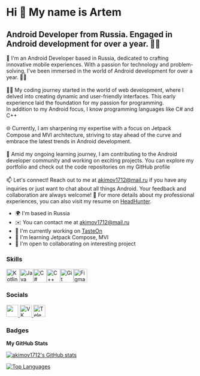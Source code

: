 Hi 👋 My name is Artem
=============================

Android Developer from Russia. Engaged in Android development for over a year. 🚀📱
-----------------------------------------------------------------------------------

👋 I'm an Android Developer based in Russia, dedicated to crafting innovative mobile experiences. With a passion for technology and problem-solving, I've been immersed in the world of Android development for over a year. 🚀📱 <br><br>👨‍💻 My coding journey started in the world of web development, where I delved into creating dynamic and user-friendly interfaces. This early experience laid the foundation for my passion for programming.<br>In addition to my Android focus, I know programming languages like C# and C++ <br><br>🌐 Currently, I am sharpening my expertise with a focus on Jetpack Compose and MVI architecture, striving to stay ahead of the curve and embrace the latest trends in Android development. <br><br>🚧 Amid my ongoing learning journey, I am contributing to the Android developer community and working on exciting projects. You can explore my portfolio and check out the code repositories on my GitHub profile <br><br>📫 Let's connect! Reach out to me at akimov1712@mail.ru if you have any inquiries or just want to chat about all things Android. Your feedback and collaboration are always welcome! 🔗 For more details about my professional experiences, you can also visit my resume on <a href="https://hh.ru/resume/c0d897c1ff0ca419990039ed1f68766431365a">HeadHunter</a>.

* 🌍  I'm based in Russia
* ✉️  You can contact me at [akimov1712@mail.ru](mailto:akimov1712@mail.ru)
* 🚀  I'm currently working on [TasteOn](http://apps.rustore.ru/app/ru.topbun.recipes)
* 🧠  I'm learning Jetpack Compose, MVI
* 🤝  I'm open to collaborating on interesting project

### Skills

<p align="left">
<a href="https://kotlinlang.org/" target="_blank" rel="noreferrer"><img src="https://raw.githubusercontent.com/danielcranney/readme-generator/main/public/icons/skills/kotlin-colored.svg" width="36" height="36" alt="Kotlin" /></a><a href="https://www.oracle.com/java/" target="_blank" rel="noreferrer"><img src="https://raw.githubusercontent.com/danielcranney/readme-generator/main/public/icons/skills/java-colored.svg" width="36" height="36" alt="Java" /></a><a href="https://docs.microsoft.com/en-us/dotnet/csharp/" target="_blank" rel="noreferrer"><img src="https://raw.githubusercontent.com/danielcranney/readme-generator/main/public/icons/skills/csharp-colored.svg" width="36" height="36" alt="C#" /></a><a href="https://docs.microsoft.com/en-us/cpp/?view=msvc-170" target="_blank" rel="noreferrer"><img src="https://raw.githubusercontent.com/danielcranney/readme-generator/main/public/icons/skills/cplusplus-colored.svg" width="36" height="36" alt="C++" /></a><a href="https://git-scm.com/" target="_blank" rel="noreferrer"><img src="https://raw.githubusercontent.com/danielcranney/readme-generator/main/public/icons/skills/git-colored.svg" width="36" height="36" alt="Git" /></a><a href="https://www.figma.com/" target="_blank" rel="noreferrer"><img src="https://raw.githubusercontent.com/danielcranney/readme-generator/main/public/icons/skills/figma-colored.svg" width="36" height="36" alt="Figma" /></a>
</p>

### Socials

<p align="left">
  <a href="https://www.github.com/akimov1712" target="_blank" rel="noreferrer">
    <picture>
      <source media="(prefers-color-scheme: dark)" srcset="https://raw.githubusercontent.com/danielcranney/readme-generator/main/public/icons/socials/github-dark.svg" />
      <source media="(prefers-color-scheme: light)" srcset="https://raw.githubusercontent.com/danielcranney/readme-generator/main/public/icons/socials/github.svg" />
      <img src="https://raw.githubusercontent.com/danielcranney/readme-generator/main/public/icons/socials/github.svg" width="32" height="32" />
    </picture>
  </a>
  <a href="https://vk.com/xh2004" target="_blank" rel="noreferrer">
    <img src="https://i.ibb.co/6gdpxWt/3-Hmq-DF3-V570.png" width="32" height="32" alt="VK" />
  </a>
  <a href="https://t.me/topbuns" target="_blank" rel="noreferrer">
    <img src="https://i.ibb.co/xYz1nJq/1694940144739384-1.png" width="32" height="32" alt="Telegram" />
  </a>
</p>

### Badges

<b>My GitHub Stats</b>

<a href="http://www.github.com/akimov1712"><img src="https://github-readme-stats.vercel.app/api?username=akimov1712&show_icons=true&hide=&count_private=true&title_color=0891b2&text_color=ffffff&icon_color=0891b2&bg_color=1c1917&hide_border=true&show_icons=true" alt="akimov1712's GitHub stats" /></a>

<a href="https://github.com/akimov1712" align="left"><img src="https://github-readme-stats.vercel.app/api/top-langs/?username=akimov1712&langs_count=10&title_color=0891b2&text_color=ffffff&icon_color=0891b2&bg_color=1c1917&hide_border=true&locale=en&custom_title=Top%20%Languages" alt="Top Languages" /></a>
